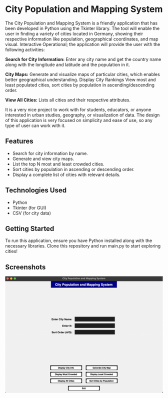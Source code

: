 
# City Population and Mapping System

The City Population and Mapping System is a friendly application that has been developed in Python using the Tkinter library. The tool will enable the user in finding a variety of cities located in Germany, showing their respective information like population, geographical coordinates, and map visual. Interactive Operational; the application will provide the user with the following activities: 

**Search for City Information:** Enter any city name and get the country name along with the longitude and latitude and the population in it.

**City Maps:** Generate and visualize maps of particular cities, which enables better geographical understanding.
Display City Rankings View most and least populated cities, sort cities by population in ascending/descending order.

**View All Cities:** Lists all cities and their respective attributes.

It is a very nice project to work with for students, educators, or anyone interested in urban studies, geography, or visualization of data. The design of this application is very focused on simplicity and ease of use, so any type of user can work with it.


## Features

- Search for city information by name.
- Generate and view city maps.
- List the top N most and least crowded cities.
- Sort cities by population in ascending or descending order.
- Display a complete list of cities with relevant details.


## Technologies Used

- Python
- Tkinter (for GUI)
- CSV (for city data)
## Getting Started

To run this application, ensure you have Python installed along with the necessary libraries. Clone this repository and run main.py to start exploring cities!
## Screenshots

![Screenshot](https://github.com/YusufSecgin/City_Manager/blob/main/Screenshot%202024-10-19%20at%2015.25.21.png)

